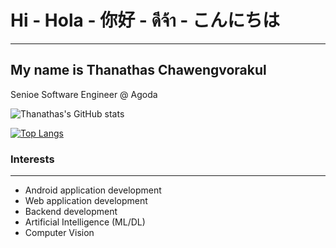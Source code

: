 # Hi - Hola - 你好 - ดีจ้า - こんにちは

---

## My name is Thanathas Chawengvorakul
 Senioe Software Engineer @ Agoda

![Thanathas's GitHub stats](https://github-readme-stats.vercel.app/api?username=thanathasCh&show_icons=true&theme=slateorange )

[![Top Langs](https://github-readme-stats.vercel.app/api/top-langs/?username=thanathasCh&layout=compact&hide=java&langs_count=10&theme=slateorange)](https://github.com/anuraghazra/github-readme-stats)


### Interests

---
- Android application development
- Web application development
- Backend development
- Artificial Intelligence (ML/DL)
- Computer Vision
